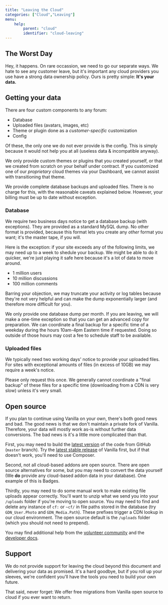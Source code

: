 ```yaml
---
title: "Leaving the Cloud"
categories: ["Cloud","Leaving"]
menu:
    help:
        parent: "cloud"
        identifier: "cloud-leaving"
---
```


## The Worst Day

Hey, it happens. On rare occassion, we need to go our separate ways. We hate to see any customer leave, but it's important any cloud providers you use have a strong data ownership policy. Ours is pretty simple: **It's your data.**

## Getting your data

There are four custom components to any forum:

* Database
* Uploaded files (avatars, images, etc)
* Theme or plugin done as a _customer-specific_ customization
* Config

Of these, the only one we do not ever provide is the config. This is simply because it would not help you at all (useless data & incompatible anyway).

We only provide custom themes or plugins that you created yourself, or that we created from scratch on your behalf under contract. If you customized one of our _proprietary_ cloud themes via your Dashboard, we cannot assist with transitioning that theme.

We provide complete database backups and uploaded files. There is no charge for this, with the reasonable caveats explained below. However, your billing must be up to date without exception.

### Database

We require two business days notice to get a database backup (with exceptions). They are provided as a standard MySQL dump. No other format is provided, because this format lets you create any _other_ format you want; it's the master tape, if you will.

Here is the exception: if your site exceeds any of the following limits, we may need up to a week to shedule your backup. We might be able to do it quicker, we're just playing it safe here because it's a lot of data to move around.

* 1 million users
* 10 million discussions
* 100 million comments

Barring your objection, we may truncate your activity or log tables because they're not very helpful and can make the dump exponentially larger (and therefore more difficult for you).

We only provide one database dump per month. If you are leaving, we will make a one-time exception so that you can get an advanced copy for preparation. We can coordinate a final backup for a specific time of a weekday during the hours 10am-4pm Eastern time if requested. Doing so outside of those hours may cost a fee to schedule staff to be available.

### Uploaded files

We typically need two working days' notice to provide your uploaded files. For sites with exceptional amounts of files (in excess of 10GB) we may require a week's notice.

Please only request this once. We generally cannot coordinate a "final backup" of these files for a specific time (downloading from a CDN is very slow) unless it's very small.

## Open source

If you plan to continue using Vanilla on your own, there's both good news and bad. The good news is that we don't maintain a private fork of Vanilla. Therefore, your data will mostly work as-is without further data conversions. The bad news is it's a little more complicated than that.

First, you may need to build the [latest version](https://github.com/vanilla/vanilla) of the code from GitHub (`master` branch). Try the [latest stable release](https://vanillaforums.org/addon/vanilla-core) of Vanilla first, but if that doesn't work, you'll need to use Composer.

Second, not all cloud-based addons are open source. There are open source alternatives for some, but you may need to convert the data yourself (We **do** provide any cloud-based addon data in your database). One example of this is Badges. 

Thirdly, you may need to do some manual work to make existing file uploads appear correctly. You'll want to unzip what we send you into your `/uploads` folder if you're moving to open source. You may need to find and delete any instance of `cf:` or `~cf/` in file paths stored in the database (try `GDN_User.Photo` and `GDN_Media.Path`). These prefixes trigger a CDN lookup in our cloud environment. The open source default is the `/uploads` folder (which you should not need to prepend).

You may find additional help from the [volunteer community](https://vanillaforums.org/discussions) and the [developer docs](/developer/).

## Support

We do not provide support for leaving the cloud beyond this document and delivering your data as promised. It's a hard goodbye, but if you roll up your sleeves, we're confident you'll have the tools you need to build your own future.

That said, never forget: We offer free migrations from Vanilla open source to cloud if you ever want to return.
